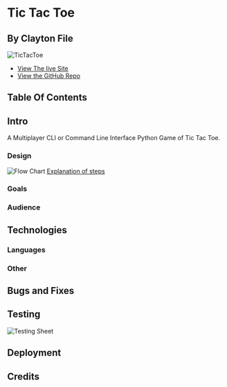 # Tic Tac Toe
## By Clayton File

![TicTacToe](https://github.com/TechCentreUK/TicTacToe-Player-VS-Player/blob/main/readme_images/tic_tac_toe_gif.gif)

* [View The live Site](https://tic-tac-toe-tcuk.herokuapp.com/)
* [View the GitHub Repo](https://github.com/TechCentreUK/TicTacToe-Player-VS-Player)

## Table Of Contents


## Intro
A Multiplayer CLI or Command Line Interface Python Game of Tic Tac Toe.

### Design

![Flow Chart]()
[Explanation of steps]()

### Goals

### Audience

## Technologies

### Languages

### Other

## Bugs and Fixes

## Testing

![Testing Sheet]()

## Deployment

## Credits

